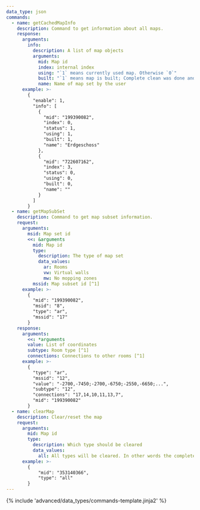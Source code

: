 ```yaml
---
data_type: json
commands:
  - name: getCachedMapInfo
    description: Command to get information about all maps.
    response:
      arguments:
        info:
          description: A list of map objects
          arguments:
            mid: Map id
            index: internal index
            using: "`1` means currently used map. Otherwise `0`"
            built: "`1` means map is built; Complete clean was done and bot returned successfully to charging station"
            name: Name of map set by the user
      example: >-
        {
          "enable": 1,
          "info": [
            {
              "mid": "199390082",
              "index": 0,
              "status": 1,
              "using": 1,
              "built": 1,
              "name": "Erdgeschoss"
            },
            {
              "mid": "722607162",
              "index": 3,
              "status": 0,
              "using": 0,
              "built": 0,
              "name": ""
            }
          ]
        }
  - name: getMapSubSet
    description: Command to get map subset information.
    request:
      arguments:
        msid: Map set id
        <<: &arguments
          mid: Map id
          type:
            description: The type of map set
            data_values:
              ar: Rooms
              vw: Virtual walls
              mw: No mopping zones
          mssid: Map subset id [^1]
      example: >-
        {
          "mid": "199390082",
          "msid": "8",
          "type": "ar",
          "mssid": "17"
        }
    response:
      arguments:
        <<: *arguments
        value: List of coordinates
        subtype: Room type [^1]
        connections: Connections to other rooms [^1]
      example: >-
        {
          "type": "ar",
          "mssid": "12",
          "value": "-2700,-7450;-2700,-6750;-2550,-6650;...",
          "subtype": "12",
          "connections": "17,14,10,11,13,7",
          "mid": "199390082"
        }
  - name: clearMap
    description: Clear/reset the map
    request:
      arguments:
        mid: Map id
        type:
          description: Which type should be cleared
          data_values:
            all: All types will be cleared. In other words the complete map is cleared.
      example: >-
        {
            "mid": "353140366",
            "type": "all"
        }
---
```


{% include 'advanced/data_types/commands-template.jinja2' %}

[^1]: Only present when `type` = `ar`
